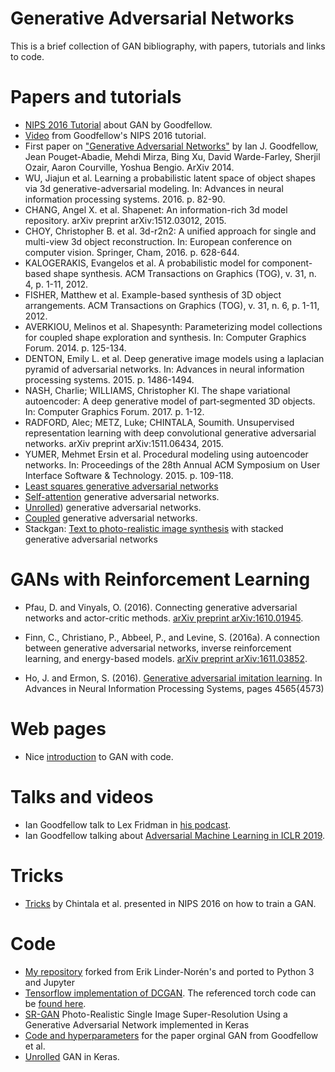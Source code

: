 # Generative Adversarial Networks

This is a brief collection of GAN bibliography, with papers, tutorials and links to code.



# Papers and tutorials

* [NIPS 2016 Tutorial](https://arxiv.org/abs/1701.00160) about GAN by Goodfellow.
* [Video](https://www.youtube.com/watch?v=HGYYEUSm-0Q) from Goodfellow's NIPS 2016 tutorial.
* First paper on ["Generative Adversarial Networks"](https://papers.nips.cc/paper/5423-generative-adversarial-nets.pdf) by Ian J. Goodfellow, Jean Pouget-Abadie, Mehdi Mirza, Bing Xu, David Warde-Farley, Sherjil Ozair, Aaron Courville, Yoshua Bengio. ArXiv 2014.
*	WU, Jiajun et al. Learning a probabilistic latent space of object shapes via 3d generative-adversarial modeling. In: Advances in neural information processing systems. 2016. p. 82-90.
* CHANG, Angel X. et al. Shapenet: An information-rich 3d model repository. arXiv preprint arXiv:1512.03012, 2015.
* CHOY, Christopher B. et al. 3d-r2n2: A unified approach for single and multi-view 3d object reconstruction. In: European conference on computer vision. Springer, Cham, 2016. p. 628-644.
* KALOGERAKIS, Evangelos et al. A probabilistic model for component-based shape synthesis. ACM Transactions on Graphics (TOG), v. 31, n. 4, p. 1-11, 2012.
* FISHER, Matthew et al. Example-based synthesis of 3D object arrangements. ACM Transactions on Graphics (TOG), v. 31, n. 6, p. 1-11, 2012.
* AVERKIOU, Melinos et al. Shapesynth: Parameterizing model collections for coupled shape exploration and synthesis. In: Computer Graphics Forum. 2014. p. 125-134.
* DENTON, Emily L. et al. Deep generative image models using a  laplacian pyramid of adversarial networks. In: Advances in neural information processing systems. 2015. p. 1486-1494.
* NASH, Charlie; WILLIAMS, Christopher KI. The shape variational autoencoder: A deep generative model of part‐segmented 3D objects. In: Computer Graphics Forum. 2017. p. 1-12.
* RADFORD, Alec; METZ, Luke; CHINTALA, Soumith. Unsupervised representation learning with deep convolutional generative adversarial networks. arXiv preprint arXiv:1511.06434, 2015.
* YUMER, Mehmet Ersin et al. Procedural modeling using autoencoder networks. In: Proceedings of the 28th Annual ACM Symposium on User Interface Software & Technology. 2015. p. 109-118.
* [Least squares generative adversarial networks](http://openaccess.thecvf.com/content_ICCV_2017/papers/Mao_Least_Squares_Generative_ICCV_2017_paper.pdf)
* [Self-attention](https://arxiv.org/pdf/1805.08318.pdf) generative adversarial networks.
* [Unrolled](https://arxiv.org/pdf/1611.02163.pdf)) generative adversarial networks.
* [Coupled](https://papers.nips.cc/paper/6544-coupled-generative-adversarial-networks.pdf) generative adversarial networks.
* Stackgan: [Text to photo-realistic image synthesis](http://openaccess.thecvf.com/content_ICCV_2017/papers/Zhang_StackGAN_Text_to_ICCV_2017_paper.pdf) with stacked generative adversarial networks


# GANs with Reinforcement Learning

* Pfau, D. and Vinyals, O. (2016). Connecting generative adversarial networks and actor-critic methods. [arXiv preprint arXiv:1610.01945](https://arxiv.org/pdf/1610.01945).

* Finn, C., Christiano, P., Abbeel, P., and Levine, S. (2016a). A connection between generative adversarial networks, inverse reinforcement learning, and energy-based models. [arXiv preprint arXiv:1611.03852](https://arxiv.org/pdf/1611.03852.pdf).

* Ho, J. and Ermon, S. (2016). [Generative adversarial imitation learning](https://papers.nips.cc/paper/6391-generative-adversarial-imitation-learning.pdf). In Advances in Neural Information Processing Systems, pages 4565{4573)

# Web pages

* Nice [introduction](https://pathmind.com/wiki/generative-adversarial-network-gan) to GAN with code.

# Talks and videos
* Ian Goodfellow talk to Lex Fridman
 in [his podcast](https://www.youtube.com/watch?v=Z6rxFNMGdn0).
* Ian Goodfellow talking about [Adversarial Machine Learning in ICLR 2019](https://www.youtube.com/watch?v=sucqskXRkss).


# Tricks

* [Tricks](https://github.com/soumith/ganhacks) by Chintala et al. presented in NIPS 2016 on how to train a GAN.

# Code

* [My repository](https://github.com/h3dema/Keras-GAN) forked from Erik Linder-Norén's
 and ported to Python 3 and Jupyter
 * [Tensorflow implementation of DCGAN](https://github.com/carpedm20/DCGAN-tensorflow). The referenced torch code can be [found here](https://github.com/soumith/dcgan.torch).
 * [SR-GAN](https://github.com/deepak112/Keras-SRGAN) Photo-Realistic Single Image Super-Resolution Using a Generative Adversarial Network implemented in Keras
 * [Code and hyperparameters](https://github.com/goodfeli/adversarial) for the paper orginal GAN from Goodfellow et al.
 * [Unrolled](https://github.com/poolio/unrolled_gan) GAN in Keras.

